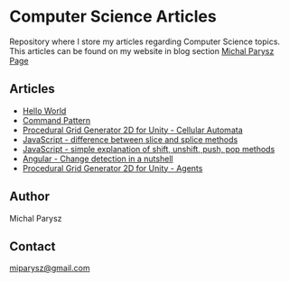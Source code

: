 # Computer Science Articles

Repository where I store my articles regarding Computer Science topics. This articles can be found on my website in blog section
[Michal Parysz Page](http://www.michalparysz.com/blog)

## Articles

- [Hello World](articles/helloWorld/helloWorld.md)
- [Command Pattern](articles/commandPattern/commandPattern.md)
- [Procedural Grid Generator 2D for Unity - Cellular Automata](articles/proceduralGridGeneration2dCellularAutomata/proceduralGridGeneration2dCellularAutomata.md)
- [JavaScript - difference between slice and splice methods](articles/javaScriptSliceSplice/javaScriptSliceSplice.md)
- [JavaScript - simple explanation of shift, unshift, push, pop methods](articles/javaScriptShiftUnshiftPopPush/javaScriptShiftUnshiftPopPush.md)
- [Angular - Change detection in a nutshell](articles/angularChangeDetectionInANutshell/angularChangeDetectionInANutshell.md)
- [Procedural Grid Generator 2D for Unity - Agents](articles/proceduralGridGeneration2dAgents/proceduralGridGeneration2dAgents.md)

## Author

Michal Parysz

## Contact

miparysz@gmail.com
